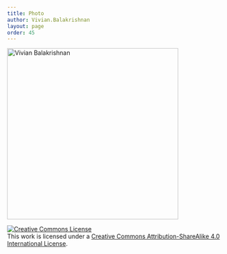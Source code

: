 ```yaml
---
title: Photo
author: Vivian.Balakrishnan
layout: page
order: 45
---
```

<img src="http://vivian.balakrishnan.sg/wp-content/uploads/2017/11/vivianbala2.jpg" style="width: 400px;" alt="Vivian Balakrishnan" />

<a rel="license" href="http://creativecommons.org/licenses/by-sa/4.0/"><img alt="Creative Commons License" style="border-width:0" src="https://i.creativecommons.org/l/by-sa/4.0/88x31.png" /></a><br />This work is licensed under a <a rel="license" href="http://creativecommons.org/licenses/by-sa/4.0/">Creative Commons Attribution-ShareAlike 4.0 International License</a>.
